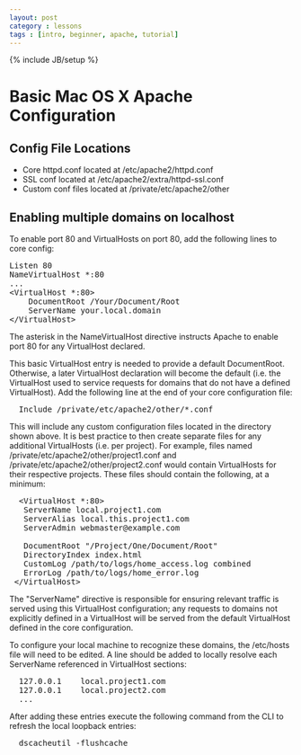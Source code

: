 ```yaml
---
layout: post
category : lessons
tags : [intro, beginner, apache, tutorial]
---
```

{% include JB/setup %}

# Basic Mac OS X Apache Configuration
## Config File Locations
<ul>
  <li>Core httpd.conf located at /etc/apache2/httpd.conf</li>
  <li>SSL conf located at /etc/apache2/extra/httpd-ssl.conf</li>
  <li>Custom conf files located at /private/etc/apache2/other</li>
</ul>

## Enabling multiple domains on localhost
To enable port 80 and VirtualHosts on port 80, add the following lines to core config:
<pre>
Listen 80
NameVirtualHost *:80
...
&#60;VirtualHost *:80&#62;
    DocumentRoot /Your/Document/Root
    ServerName your.local.domain
&#60;/VirtualHost&#62;
</pre>

The asterisk in the NameVirtualHost directive instructs Apache to enable port 80 for any VirtualHost declared.

This basic VirtualHost entry is needed to provide a default DocumentRoot.  Otherwise, a later VirtualHost declaration will become the default (i.e. the VirtualHost used to service requests for domains that do not have a defined VirtualHost).  Add the following line at the end of your core configuration file:

<pre>
  Include /private/etc/apache2/other/*.conf
</pre>

This will include any custom configuration files located in the directory shown above.  It is best practice to then create separate files for any additional VirtualHosts (i.e. per project).  For example, files named /private/etc/apache2/other/project1.conf and /private/etc/apache2/other/project2.conf would contain VirtualHosts for their respective projects.  These files should contain the following, at a minimum:

<pre>
  &#60;VirtualHost *:80&#62;
   ServerName local.project1.com
   ServerAlias local.this.project1.com
   ServerAdmin webmaster@example.com

   DocumentRoot "/Project/One/Document/Root"
   DirectoryIndex index.html
   CustomLog /path/to/logs/home_access.log combined
   ErrorLog /path/to/logs/home_error.log
 &#60;/VirtualHost&#62;
</pre>

The "ServerName" directive is responsible for ensuring relevant traffic is served using this VirtualHost configuration; any requests to domains not explicitly defined in a VirtualHost will be served from the default VirtualHost defined in the core configuration.  

To configure your local machine to recognize these domains, the /etc/hosts file will need to be edited.  A line should be added to locally resolve each ServerName referenced in VirtualHost sections:
<pre>
  127.0.0.1&#160;&#160;&#160;&#160;local.project1.com
  127.0.0.1&#160;&#160;&#160;&#160;local.project2.com
  ...
</pre>
After adding these entries execute the following command from the CLI to refresh the local loopback entries:
<pre>
  dscacheutil -flushcache
</pre>